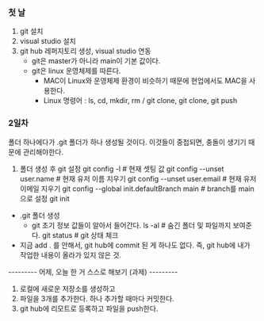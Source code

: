 ### 첫 날
1) git 설치
2) visual studio 설치
3) git hub 레퍼지토리 생성, visual studio 연동
    * git은 master가 아니라 main이 기본 값이다. 
    * git은 linux 운영체제를 따른다. 
        - MAC이 Linux와 운영체제 환경이 비슷하기 때문에 현업에서도 MAC을 사용한다. 
        - Linux 명령어 : ls, cd, mkdir, rm / git clone, git clone, git push
    
### 2일차
폴더 하나에다가 .git 폴더가 하나 생성될 것이다. 
이것들이 중첩되면, 충돌이 생기기 때문에 관리해야한다. 

1) 폴더 생성 후 git 설정
git config -l # 현재 셋팅 값
git config --unset user.name # 현재 유저 이름 지우기
git config --unset user.email # 현재 유저 이메일 지우기
git config --global init.defaultBranch main # branch를 main으로 설정
git init 
* .git 폴더 생성
    - git 초기 정보 값들이 알아서 들어간다. 
ls -al # 숨긴 폴더 및 파일까지 보여준다.
git status # git 상태 체크
* 지금 add . 를 안해서, git hub에 commit 된 게 하나도 없다. 
즉, git hub에 내가 작업한 내용이 올라가 있지 않은 것.

--------- 어제, 오늘 한 거 스스로 해보기 (과제) ---------
1) 로컬에 새로운 저장소를 생성하고
2) 파일을 3개를 추가한다. 하나 추가할 때마다 커밋한다. 
3) git hub에 리모트로 등록하고 파일을 push한다. 

